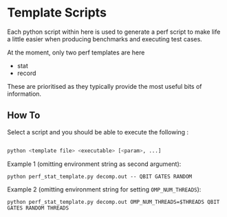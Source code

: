 # Template Scripts

Each python script within here is used to generate a perf script to make
life a little easier when producing benchmarks and executing test cases.

At the moment, only two perf templates are here

* stat
* record

These are prioritised as they typically provide the most useful bits of
information.

## How To

Select a script and you should be able to execute the following :

```sh

python <template file> <executable> [<param>, ...]
```

Example 1 (omitting environment string as second argument):
```
python perf_stat_template.py decomp.out -- QBIT GATES RANDOM
```

Example 2 (omitting environment string for setting `OMP_NUM_THREADS`):
```
python perf_stat_template.py decomp.out OMP_NUM_THREADS=$THREADS QBIT GATES RANDOM THREADS
```

